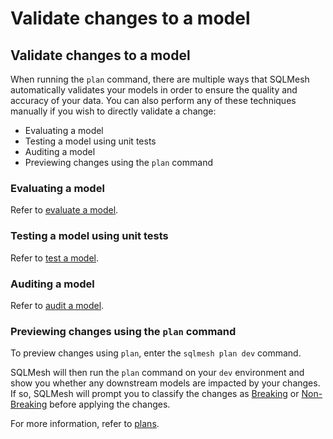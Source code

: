 # Validate changes to a model

## Validate changes to a model

When running the `plan` command, there are multiple ways that SQLMesh automatically validates your models in order to ensure the quality and accuracy of your data. You can also perform any of these techniques manually if you wish to directly validate a change:

* Evaluating a model
* Testing a model using unit tests
* Auditing a model
* Previewing changes using the `plan` command 

### Evaluating a model

Refer to [evaluate a model](/guides/evaluate_model).

### Testing a model using unit tests

Refer to [test a model](/guides/test_model).

### Auditing a model

Refer to [audit a model](/guides/audit_model).

### Previewing changes using the `plan` command

To preview changes using `plan`, enter the `sqlmesh plan dev` command.

SQLMesh will then run the `plan` command on your `dev` environment and show you whether any downstream models are impacted by your changes. If so, SQLMesh will prompt you to classify the changes as [Breaking](/../concepts/plans#breaking-change) or [Non-Breaking](/../concepts/plans#non-breaking-change) before applying the changes.

For more information, refer to [plans](/concepts/plans).
